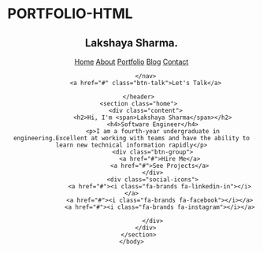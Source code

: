 # PORTFOLIO-HTML
<html lang="en">
    <head>
        <meta charset="UTF-8">
        <meta http-equiv="X-UA-Compatible" content="IE=edge">
        <meta name="viewport" content="width=device-width, initial-scale=1.0">
        <title>Portfolio</title>
        <link rel="stylesheet" href="https://cdnjs.cloudflare.com/ajax/libs/font-awesome/6.2.0/css/all.min.css">
        <link rel="stylesheet" href="L{.css">
    </head>
    <body>
        <header>
            <h2 class="logo"><span>L</span>akshaya Sharma.</h2>
            <nav class="navigation">
                <a href="#">Home</a>
                <a href="#">About</a>
                <a href="#">Portfolio</a>
                <a href="#">Blog</a>
                <a href="#">Contact</a>
                

            </nav>
            <a href="#" class="btn-talk">Let's Talk</a>

        </header>
        <section class="home">
            <div class="content">
                <h2>Hi, I'm <span>Lakshaya Sharma</span></h2>
                <h4>Software Engineer</h4>
                <p>I am a fourth-year undergraduate in engineering.Excellent at working with teams and have the ability to learn new technical information rapidly</p>
                <div class="btn-group">
                    <a href="#">Hire Me</a>
                    <a href="#">See Projects</a>
                </div>
                <div class="social-icons">
                    <a href="#"><i class="fa-brands fa-linkedin-in"></i></a>
                    <a href="#"><i class="fa-brands fa-facebook"></i></a>
                    <a href="#"><i class="fa-brands fa-instagram"></i></a>
                    
                </div>
            </div>
        </section>
    </body>

</html>
